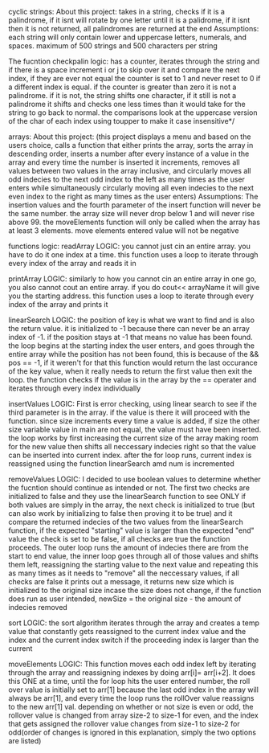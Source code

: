 cyclic strings: 
About this project: takes in a string, checks if it is a palindrome, if it isnt will rotate by one letter until it is a palidrome, if it isnt then it is not returned, 
all palindromes are returned at the end
Assumptions: each string will only contain lower and uppercase letters, numerals, and spaces. maximum of 500 strings and 500 characters per string

The fucntion checkpalin logic: has a counter, iterates through the string and if there is a space increment i or j to skip over it and compare the next index,
if they are ever not equal the counter is set to 1 and never reset to 0 if a different index is equal. if the counter is greater than zero it is not a palindrome.
if it is not, the string shifts one character, if it still is not a palindrome it shifts and checks one less times than it would take for the string to go back to normal.
the comparisons look at the uppercase version of the char of each index using toupper to make it case insensitive*/

arrays:
About this project: (this project displays a menu and based on the users choice, calls a function that either prints the array, 
sorts the array in descending order, inserts a number after every instance of a value in the array and every time the number
is inserted it increments, removes all values between two values in the array inclusive, and circularly moves all odd indecies to the next odd
index to the left as many times as the user enters while simultaneously circularly moving all even indecies to the next even
index to the right as many times as the user enters)
Assumptions: The insertion values and the fourth parameter of the insert function will never be the same number. the array size will never drop
below 1 and will never rise above 99. the moveElements function will only be called when the array has at least 3 elements. move elements entered value will not be negative

functions logic:
readArray LOGIC: you cannot just cin an entire array. you have to do it one index at a time. 
this function uses a loop to iterate through every index of the array and reads it in

printArray LOGIC: similarly to how you cannot cin an entire array in one go, you also cannot cout an entire array. 
if you do cout<< arrayName it will give you the starting address. this function uses a loop to iterate through every index of the array and prints it

linearSearch LOGIC: the position of key is what we want to find and is also the return value. it is initialized to -1 because there can never be an array index of -1.
if the position stays at -1 that means no value has been found. the loop begins at the starting index the user enters, 
and goes through the entire array while the position has not been found, this is because of the && pos == -1, if it weren't for that
this function would return the last occurance of the key value, when it really needs to return the first value then exit the loop. 
the function checks if the value is in the array by the == operater and iterates through every index individually

insertValues LOGIC: First is error checking, using linear search to see if the third parameter is in the array. if the value is there it will proceed with the function. 
since size increments every time a value is added, if size the other size variable value in main are not equal, the value must have been inserted. the loop works by
first increasing the current size of the array making room for the new value then shifts all neccessary indecies right 
so that the value can be inserted into current index. after the for loop runs, current index is reassigned 
using the function linearSearch amd num is incremented

removeValues LOGIC: I decided to use boolean values to determine whether the fucntion should continue as intended or not.
The first two checks are initialized to false and they use the linearSearch function to see ONLY if both values are simply in the array,
the next check is initialized to true (but can also work by initializing to false then proving it to be true) and it compare the returned
indecies of the two values from the linearSearch function, if the expected "starting" value is larger than the expected "end" value the check is
set to be false, if all checks are true the function proceeds. The outer loop runs the amount of indecies there are from the start to end value,
the inner loop goes through all of those values and shifts them left, reassigning the starting value to the next value and repeating this as many
times as it needs to "remove" all the neccessary values, if all checks are false it prints out a message, it returns new size which is initialized to the 
original size incase the size does not change, if the function does run as user intended, newSize = the original size - the amount of indecies removed


sort LOGIC: the sort algorithm iterates through the array and creates a temp value that constantly gets reassigned to the 
current index value and the index and the current index switch if the proceeding index is larger than the current 

moveElements LOGIC: This function moves each odd index left by iterating through the array and reassigning indexes by doing arr[i]= arr[i+2]. 
It does this ONE at a time, until the for loop hits the user entered number, the roll over value is initially set to arr[1] because 
the last odd index in the array will always be arr[1], and every time the loop runs the rollOver value reassigns to the new arr[1] val.
depending on whether or not size is even or odd, the rollover value is changed from array size-2 to size-1 for even, and the index that 
gets assigned the rollover value changes from size-1 to size-2 for odd(order of changes is ignored in this explanation, simply the two options are listed)
